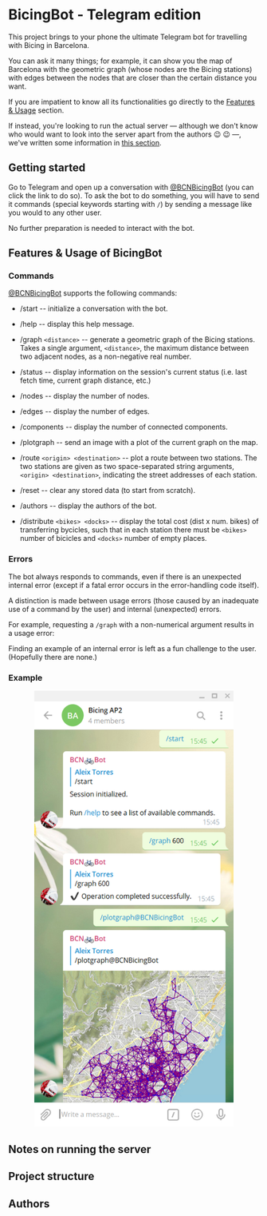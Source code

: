 # BicingBot - Telegram edition
This project brings to your phone the ultimate Telegram bot for travelling with Bicing in Barcelona.

 You can ask it many things; for example, it can show you the map of Barcelona with the geometric 
 graph (whose nodes are the Bicing stations) with edges between the nodes that are closer than the 
 certain distance you want.

 If you are impatient to know all its functionalities go directly to the 
 [Features & Usage](#features--usage-of-bicingbot) section.
 
 If instead, you're looking to run the actual server &mdash; although we don't know who would want
 to look into the server apart from the authors :wink: :wink: &mdash;, we've written some 
 information in [this section](#notes-on-running-the-server). 

## Getting started

Go to Telegram and open up a conversation with [@BCNBicingBot](https://t.me/BCNBicingBot) 
(you can click the link to do so). To ask the bot to do something, you will have to send it commands
(special keywords starting with `/`) by sending a message like you would to any other user.

No further preparation is needed to interact with the bot.

## Features & Usage of BicingBot

### Commands

[@BCNBicingBot](https://t.me/BCNBicingBot) supports the following commands:

 - /start -- initialize a conversation with the bot.
 
 - /help -- display this help message.
 
 - /graph `<distance>` --  generate a geometric graph of the Bicing stations. Takes a single argument, `<distance>`, the maximum distance between two adjacent nodes, as a non-negative real number.
    
 - /status -- display information on the session's current status (i.e. last fetch time, current graph distance, etc.)
     
 - /nodes -- display the number of nodes.
 
 - /edges -- display the number of edges.
 
 - /components -- display the number of connected components.
 
 - /plotgraph -- send an image with a plot of the current 
    graph on the map.
 
 - /route `<origin> <destination>` -- plot a route between two stations. The two stations are given as two space-separated string arguments, `<origin> <destination>`, indicating the street addresses of each station.
    
 - /reset -- clear any stored data (to start from scratch).
 
 - /authors -- display the authors of the bot.
 
 - /distribute `<bikes> <docks>` -- display the total cost (dist x num. bikes) of transferring bycicles, such that in each station there must be `<bikes>` number of bicicles and `<docks>` number of empty places.  


### Errors

The bot always responds to commands, even if there is an unexpected internal error (except if a 
fatal error occurs in the error-handling code itself).

A distinction is made between usage errors (those caused by an inadequate use of a command by the 
user) and internal (unexpected) errors.

For example, requesting a `/graph` with a non-numerical argument results in a usage error:

Finding an example of an internal error is left as a fun challenge to the user. 
(Hopefully there are none.)


### Example

<center><img src='exemple1.png' width='400'></center>

## Notes on running the server

## Project structure

## Authors
